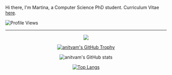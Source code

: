 Hi there, I'm Martina, a Computer Science PhD student. 
Curriculum Vitae [here](https://github.com/anitvam/curriculum-vitae/releases/latest/download/main.pdf).

![Profile Views](https://komarev.com/ghpvc/?username=anitvam&color=blueviolet)

---

<div align="center">

![](https://github-profile-summary-cards.vercel.app/api/cards/profile-details?username=anitvam&theme=nord_dark)

 [![anitvam's GitHub Trophy](https://github-profile-trophy.vercel.app/?username=anitvam&theme=onestar&row=2&column=3&rank=-C)](https://github.com/ryo-ma/github-profile-trophy)

![anitvam's GitHub stats](https://github-readme-stats-git-masterrstaa-rickstaa.vercel.app/api?username=anitvam&theme=merko)


[![Top Langs](https://github-readme-stats.vercel.app/api/top-langs/?username=anitvam&theme=tokyonight)](https://github.com/anuraghazra/github-readme-stats)
</div>

